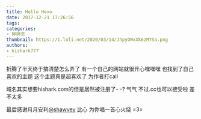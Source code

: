 ```yaml
---
title: Hello Hexo
date: 2017-12-21 17:26:56
tags: 
categories: 
- 碎碎念
thumbnail: https://i.loli.net/2020/03/14/JhpyOWxXk6zMYSa.png
authors:
- hishark777
---
```

折腾了半天终于搞清楚怎么弄了
有一个自己的网站就很开心嘿嘿嘿
也找到了自己喜欢的主题
这个主题真是超喜欢了
为作者打call

域名其实想要hishark.com的但是居然被注册了- -?
气气
不过.cc也可以接受啦
差不太多

最后感谢月月安利[@shawvey](http://shawvey.github.io)
比心
为你唱一首心火烧
=3=

